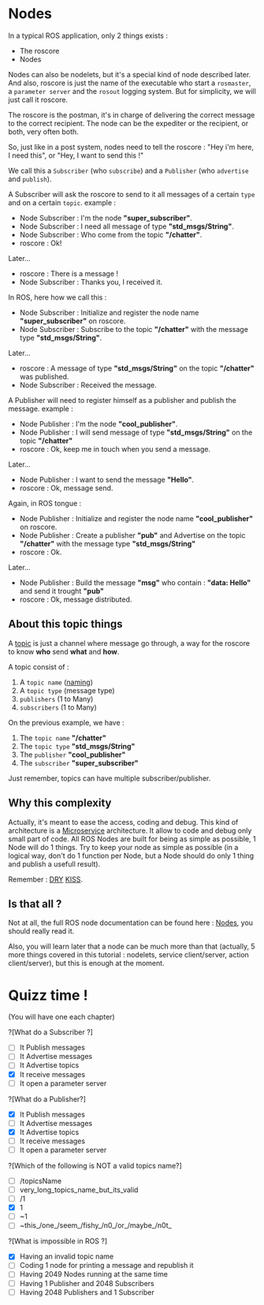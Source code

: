 # Nodes

In a typical ROS application, only 2 things exists :

- The roscore
- Nodes

Nodes can also be nodelets, but it's a special kind of node described later. And also, roscore is just the name of the executable who start a `rosmaster`, a `parameter server` and the `rosout` logging system. But for simplicity, we will just call it roscore.

The roscore is the postman, it's in charge of delivering the correct message to the correct recipient. The node can be the expediter or the recipient, or both, very often both.

So, just like in a post system, nodes need to tell the roscore : "Hey i'm here, I need this", or "Hey, I want to send this !"

We call this a `Subscriber` (who `subscribe`) and a `Publisher` (who `advertise` and `publish`).

A Subscriber will ask the roscore to send to it all messages of a certain `type` and on a certain `topic`. example : 
- Node Subscriber :  I'm the node **"super_subscriber"**.
- Node Subscriber :  I need all message of type **"std_msgs/String"**.
- Node Subscriber :  Who come from the topic **"/chatter"**.
- roscore : Ok!
 
Later...

- roscore : There is a message !
- Node Subscriber : Thanks you, I received it.

In ROS, here how we call this  :
- Node Subscriber : Initialize and register the node name **"super_subscriber"** on roscore.
- Node Subscriber : Subscribe to the topic **"/chatter"** with the message type **"std_msgs/String"**.

Later... 

- roscore : A message of type **"std_msgs/String"** on the topic **"/chatter"** was published.
- Node Subscriber : Received the message.


A Publisher will need to register himself as a publisher and publish the message. example :
- Node Publisher : I'm the node **"cool_publisher"**.
- Node Publisher : I will send message of type **"std_msgs/String"** on the topic **"/chatter"**
- roscore : Ok, keep me in touch when you send a message.

Later...

- Node Publisher : I want to send the message **"Hello"**.
- roscore : Ok, message send.

Again, in ROS tongue : 
- Node Publisher : Initialize and register the node name **"cool_publisher"** on roscore.
- Node Publisher : Create a publisher **"pub"** and Advertise on the topic **"/chatter"** with the message type **"std_msgs/String"**
- roscore : Ok.

Later...

- Node Publisher : Build the message **"msg"** who contain : **"data: Hello"** and send it trought **"pub"**
- roscore : Ok, message distributed.

## About this topic things

A [topic](http://wiki.ros.org/Topics) is just a channel where message go through, a way for the roscore to know **who** send **what** and **how**.

A topic consist of :

1. A `topic name` ([naming](http://wiki.ros.org/Names))
2. A `topic type` (message type)
3. `publishers` (1 to Many)
4. `subscribers` (1 to Many)

On the previous example, we have : 

1. The `topic name` **"/chatter"**
2. The `topic type` **"std_msgs/String"**
3. The `publisher` **"cool_publisher"**
4. The `subscriber` **"super_subscriber"**

Just remember, topics can have multiple subscriber/publisher.


## Why this complexity

Actually, it's meant to ease the access, coding and debug.
This kind of architecture is a [Microservice](https://en.wikipedia.org/wiki/Microservices/) architecture. It allow to code and debug only small part of code.
All ROS Nodes are built for being as simple as possible, 1 Node will do 1 things. Try to keep your node as simple as possible (in a logical way, don't do 1 function per Node, but a Node should do only 1 thing and publish a usefull result).

Remember : [DRY](https://en.wikipedia.org/wiki/Don%27t_repeat_yourself) [KISS](https://en.wikipedia.org/wiki/KISS_principle).


## Is that all ?

Not at all, the full ROS node documentation can be found here : [Nodes](http://wiki.ros.org/Nodes), you should really read it.

Also, you will learn later that a node can be much more than that (actually, 5 more things covered in this tutorial : nodelets, service client/server, action client/server), but this is enough at the moment.

# Quizz time !
(You will have one each chapter)


?[What do a Subscriber ?]
-[ ] It Publish messages
-[ ] It Advertise messages
-[ ] It Advertise topics
-[x] It receive messages
-[ ] It open a parameter server

?[What do a Publisher?]
-[x] It Publish messages
-[ ] It Advertise messages
-[x] It Advertise topics
-[ ] It receive messages
-[ ] It open a parameter server

?[Which of the following is NOT a valid topics name?]
-[ ] /topicsName
-[ ] very_long_topics_name_but_its_valid
-[ ] /1
-[x] 1
-[ ] ~1
-[ ] ~this_/one_/seem_/fishy_/n0_/or_/maybe_/n0t_

?[What is impossible in ROS ?]
-[x] Having an invalid topic name
-[ ] Coding 1 node for printing a message and republish it
-[ ] Having 2049 Nodes running at the same time
-[ ] Having 1 Publisher and 2048 Subscribers
-[ ] Having 2048 Publishers and 1 Subscriber
